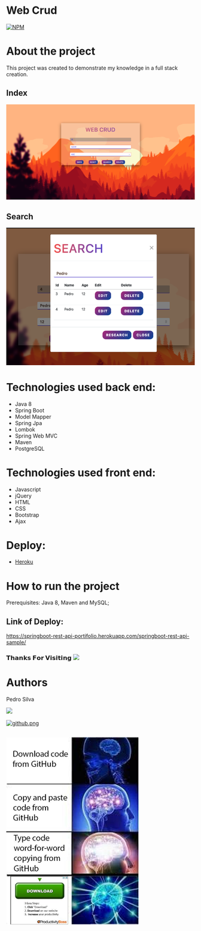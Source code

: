 # Web Crud
[![NPM](https://img.shields.io/npm/l/react)](https://github.com/BrPedro-dev/WebCrud/blob/master/LICENSE) 

# About the project
This project was created to demonstrate my knowledge in a full stack creation.

## Index
![Index](https://github.com/BrPedro-dev/WebCrud/blob/master/Imagens/Main.png)

## Search
![Search](https://github.com/BrPedro-dev/WebCrud/blob/master/Imagens/Search.png)

# Technologies used back end:

- Java 8
- Spring Boot
- Model Mapper
- Spring Jpa
- Lombok
- Spring Web MVC
- Maven
- PostgreSQL

# Technologies used front end:

 - Javascript
 - jQuery 
 - HTML 
 - CSS 
 - Bootstrap
 - Ajax

# Deploy:

- [Heroku](https://www.heroku.com/)

# How to run the project 

Prerequisites: Java 8, Maven and MySQL;

## Link of Deploy:

https://springboot-rest-api-portifolio.herokuapp.com/springboot-rest-api-sample/

<h3>𝗧𝗵𝗮𝗻𝗸𝘀 𝗙𝗼𝗿 𝗩𝗶𝘀𝗶𝘁𝗶𝗻𝗴 <img height="40" src="https://emoji.gg/assets/emoji/7333-parrotdance.gif"> </h3>

# Authors

Pedro Silva

<a href="http://www.linkedin.com/in/pedro-silva-dev" target="_blank"><img src="https://img.shields.io/badge/-LinkedIn-%230077B5?style=for-the-badge&logo=linkedin&logoColor=white" target="_blank"></a>

<a href="https://github.com/BrPedro-dev" rel="noopener noreferrer" target="_blank"><img src="https://www.kindpng.com/picc/m/128-1280187_github-logo-png-github-transparent-png.png" alt="github.png" width="111px"></a>

## 

<img height= 500px src="https://github.com/BrPedro-dev/WebCrud/blob/master/Imagens/68747470733a2f2f692e726564642e69742f3569696e637a62656430797a2e6a7067.jpg"/>
